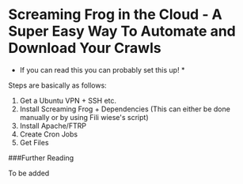 
# Screaming Frog in the Cloud - A Super Easy Way To Automate and Download Your Crawls

* If you can read this you can probably set this up! *

Steps are basically as follows:

1. Get a Ubuntu VPN + SSH etc.
2. Install Screaming Frog + Dependencies (This can either be done manually or by using Fili wiese's script)
3. Install Apache/FTRP 
4. Create Cron Jobs
5. Get Files


###Further Reading 

To be added
